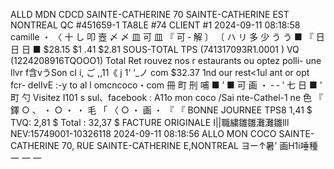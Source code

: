 ALLD MDN CDCD SAINTE-CATHERINE 70 SAINTE-CATHERINE EST NONTREAL QC #451659-1 TA8LE #74 CLIENT #1 2024-09-11 08:18:58 camille ・ 〈 十 し 叩 壼 〆 〆 皿 可 皿 『 可 ‐ 解 〕 〔 ハ リ 多 少 う う ■ 『 日 日 日 ■ $28.15 $1 .41 $2.81 SOUS-TOTAL TPS (741317093R1.0001 ) VQ (1224208916TQOOO1) Total Ret rouvez nos r estaurants ou optez polli- une llvr f含vうSon cl i, ご ,,11《 j 1‘ ‘_ノ com $32.37 1nd our rest<1ul ant or opt fcr- delIvE :-y to al l omcncoco・com 冊 町 刑 哺 ■ ’ ■ 可 画 ・ ‐ ‐ ’ 七 日 ■ ’ 町 勺 Visitez I101 s sul、facebook : A11o mon coco /Sai nte-Cathel-1 ne 色 『 鐸 ○ 、 ・ ○ ・ ・ 毛 「 〈 ○ ・ 画 ・ 『 『 BONNE JOURNEE TPS8 1,41 $ TVQ: 2,81 $ Total : 32,37 $ FACTURE ORIGINALE I||職繍雛雛灘灘雛lll NEV:15749001-10326118 2024-09-11 08:18:56 ALLO MON COCO SAINTE-CATHERINE 70, RUE SAINTE-CATHERINE E,NONTREAL ヨー↑暑’ 画H1i唾種 一 一 一